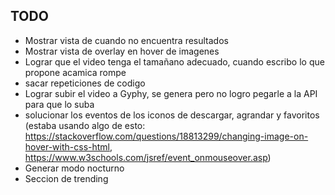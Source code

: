 ## TODO

* Mostrar vista de cuando no encuentra resultados
* Mostrar vista de overlay en hover de imagenes
* Lograr que el video tenga el tamañano adecuado, cuando escribo lo que propone acamica rompe
* sacar repeticiones de codigo
* Lograr subir el video a Gyphy, se genera pero no logro pegarle a la API para que lo suba
* solucionar los eventos de los iconos de descargar, agrandar y favoritos (estaba usando algo de esto: https://stackoverflow.com/questions/18813299/changing-image-on-hover-with-css-html, https://www.w3schools.com/jsref/event_onmouseover.asp)
* Generar modo nocturno
* Seccion de trending